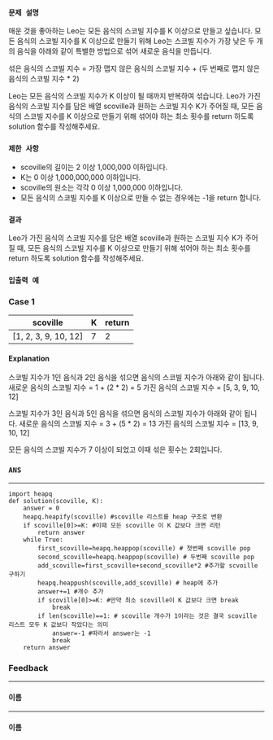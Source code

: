 ### `문제 설명`

매운 것을 좋아하는 Leo는 모든 음식의 스코빌 지수를 K 이상으로 만들고 싶습니다. 
모든 음식의 스코빌 지수를 K 이상으로 만들기 위해 Leo는 스코빌 지수가 가장 낮은 두 개의 음식을 아래와 같이 특별한 방법으로 섞어 새로운 음식을 만듭니다.

섞은 음식의 스코빌 지수 = 가장 맵지 않은 음식의 스코빌 지수 + (두 번째로 맵지 않은 음식의 스코빌 지수 * 2)

Leo는 모든 음식의 스코빌 지수가 K 이상이 될 때까지 반복하여 섞습니다.
Leo가 가진 음식의 스코빌 지수를 담은 배열 scoville과 원하는 스코빌 지수 K가 주어질 때, 모든 음식의 스코빌 지수를 K 이상으로 만들기 위해 섞어야 하는 최소 횟수를 return 하도록 solution 함수를 작성해주세요.

### `제한 사항`

- scoville의 길이는 2 이상 1,000,000 이하입니다.
- K는 0 이상 1,000,000,000 이하입니다.
- scoville의 원소는 각각 0 이상 1,000,000 이하입니다.
- 모든 음식의 스코빌 지수를 K 이상으로 만들 수 없는 경우에는 -1을 return 합니다.

### `결과`

Leo가 가진 음식의 스코빌 지수를 담은 배열 scoville과 원하는 스코빌 지수 K가 주어질 때, 모든 음식의 스코빌 지수를 K 이상으로 만들기 위해 섞어야 하는 최소 횟수를 return 하도록 solution 함수를 작성해주세요.

### `입출력 예`
### Case 1

|scoville|K|return|
|---|---|---|
|[1, 2, 3, 9, 10, 12]|7|2|

#### Explanation

스코빌 지수가 1인 음식과 2인 음식을 섞으면 음식의 스코빌 지수가 아래와 같이 됩니다.
새로운 음식의 스코빌 지수 = 1 + (2 * 2) = 5
가진 음식의 스코빌 지수 = [5, 3, 9, 10, 12]

스코빌 지수가 3인 음식과 5인 음식을 섞으면 음식의 스코빌 지수가 아래와 같이 됩니다.
새로운 음식의 스코빌 지수 = 3 + (5 * 2) = 13
가진 음식의 스코빌 지수 = [13, 9, 10, 12]

모든 음식의 스코빌 지수가 7 이상이 되었고 이때 섞은 횟수는 2회입니다.

### `ANS`

----

```
import heapq
def solution(scoville, K):
    answer = 0
    heapq.heapify(scoville) #scoville 리스트를 heap 구조로 변환
    if scoville[0]>=K: #이때 모든 scoville 이 K 값보다 크면 리턴
        return answer
    while True:
        first_scoville=heapq.heappop(scoville) # 첫번째 scoville pop
        second_scoville=heapq.heappop(scoville) # 두번째 scoville pop
        add_scoville=first_scoville+second_scoville*2 #추가할 scvoille 구하기
        heapq.heappush(scoville,add_scoville) # heap에 추가
        answer+=1 #개수 추가
        if scoville[0]>=K: #만약 최소 scoville이 K 값보다 크면 break
            break
        if len(scoville)==1: # scoville 개수가 1이라는 것은 결국 scoville 리스트 모두 K 값보다 작았다는 의미
            answer=-1 #따라서 answer는 -1
            break
    return answer

```

### Feedback
---
#### 이름

---
#### 이름
